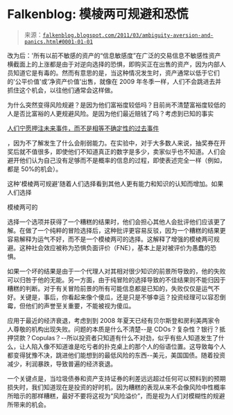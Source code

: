 <!--yml

category: 未分类

日期：2024 年 5 月 12 日 21:04:35

-->

# Falkenblog: 模棱两可规避和恐慌

> 来源：[`falkenblog.blogspot.com/2011/03/ambiguity-aversion-and-panics.html#0001-01-01`](http://falkenblog.blogspot.com/2011/03/ambiguity-aversion-and-panics.html#0001-01-01)

改为后：'所有以前不敏感的资产的“信息敏感度”在广泛的交易信息不敏感性资产横截面上的上涨都是由于对逆向选择的恐惧，即购买正在出售的资产，因为内部人员知道它是有毒的。然而有意思的是，当这种情况发生时，资产通常以低于它们的'公平价值'或'净资产价值'出售，就像在 2009 年冬季一样，人们不会跳进去并抓住这个机会，以往他们通常会这样做。

为什么突然变得风险规避？是因为他们富裕度较低吗？目前尚不清楚富裕度较低的人是否比富裕的人更规避风险。是因为他们最近赔钱了吗？考虑到已知的事实

[人们宁愿押注未来事件，而不是相等不确定性的过去事件](http://www.personal.psu.edu/students/r/j/rjc157/to_print/camerer_1992.pdf)

，因为不了解发生了什么会削弱能力。在实验中，对于大多数人来说，抽奖券在开奖后就不值很多，即使他们不知道真正的数字是多少，卖家似乎也不知道。人们会避开他们认为自己没有足够而不是概率的信息的过程，即使表述完全一样（例如，都是 50%的机会）。

这种'模棱两可规避'随着人们选择看到其他人更有能力和知识的认知而增加。如果人们选择

模棱两可的

选择一个选项并获得了一个糟糕的结果时，他们会担心其他人会批评他们应该更了解。在做了一个纯粹的冒险选择后，这种批评更容易反驳，因为一个糟糕的结果更容易解释为运气不好，而不是一个模棱两可的选择。这解释了增强的模棱两可规避。这种社会效应被称为恐惧负面评价（FNE），基本上是对被评价为愚蠢的恐惧。

如果一个坏的结果是由于一个代理人对其相对很少知识的前景所导致的，他的失败可以归咎于他的无能。另一方面，由于纯冒险的选择导致的不佳结果则不能归因于糟糕的判断。对于有关冒险前景的所有可能信息都是已知的，失败仅仅是运气不好。关键是，事后，你看起来像个傻瓜，还是只是不够幸运？投资经理可以容忍倒霉，但他们的声誉至关重要，不能被视为傻瓜。

应用于最近的经济衰退，考虑到到 2008 年夏天已经有贝尔斯登和房利美两家令人尊敬的机构出现失败。问题的本质是什么不清楚--是 CDOs？复杂性？银行？抵押贷款？Copulas？--所以投资者只知道有什么不对劲，似乎有些人知道发生了什么，让人陷入像不知道谁是吃亏者的扑克桌上的那个人的俗语位置。这导致每个人都变得犹豫不决，跳进他们能想到的最低风险的东西--美元，美国国债。随着投资减少，利润暴跌，导致普遍的经济衰退。

一个关键点是，当垃圾债券和资产支持证券的利差远远超过任何可以预料到的预期损失时，我们知道现在是投资的好时机，因为糟糕的表现从来不会像风险中性概率所暗示的那样糟糕，最好不要将这视为“风险溢价”，而是视为人们对模糊性的规避所带来的机会。
